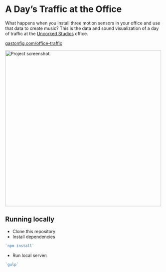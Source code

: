 # A Day’s Traffic at the Office
What happens when you install three motion sensors in your office and use that data to create music? This is the data and sound visualization of a day of traffic at the [Uncorked Studios](http://www.uncorkedstudios.com/) office.</a>

[gastonfig.com/office-traffic](http://gastonfig.com/office-traffic/)

<img src="screenshot/.png" width="500" alt="Project screenshot.">

## Running locally
- Clone this repository
- Install dependencies
```javascript
`npm install`
```

- Run local server:
```javascript
`gulp`
```
